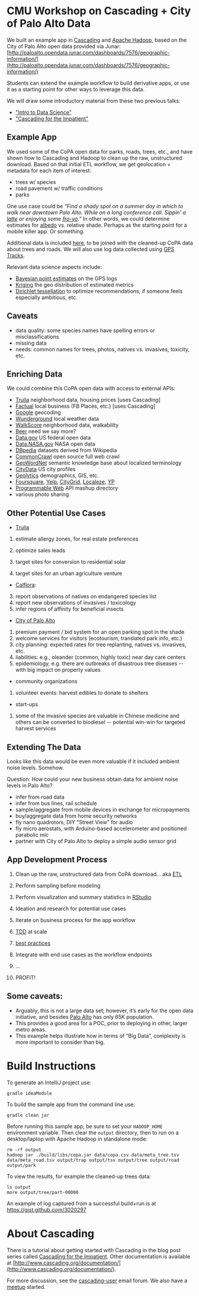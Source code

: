 CMU Workshop on Cascading + City of Palo Alto Data
=================================================
We built an example app in [Cascading](http://www.cascading.org/) and [Apache Hadoop](http://hadoop.apache.org/), based on the City of Palo Alto open data provided via Junar: [http://paloalto.opendata.junar.com/dashboards/7576/geographic-information/](http://paloalto.opendata.junar.com/dashboards/7576/geographic-information/)

Students can extend the example workflow to build derivative apps, or use it as a starting point for other ways to leverage this data.

We will draw some introductory material from these two previous talks:

* ["Intro to Data Science"](http://www.slideshare.net/pacoid/intro-to-data-science-for-enterprise-big-data)
* ["Cascading for the Impatient"](http://www.slideshare.net/pacoid/cascading-for-the-impatient)

Example App
-----------
We used some of the CoPA open data for parks, roads, trees, etc., and have shown how to Cascading and Hadoop to clean up the raw, unstructured download. Based on that initial ETL workflow, we get geolocation + metadata for each item of interest:

* trees w/ species
* road pavement w/ traffic conditions
* parks

One use case could be *“Find a shady spot on a summer day in which to walk near downtown Palo Alto. While on a long conference call. Sippin’ a [latte](http://www.coupacafe.com/) or enjoying some [fro-yo](http://www.fraicheyogurt.com/).”*
In other words, we could determine estimates for [albedo](http://en.wikipedia.org/wiki/Albedo#Trees) vs. relative shade.
Perhaps as the starting point for a mobile killer app. Or something.

Additional data is included [here](https://docs.google.com/spreadsheet/ccc?key=0AmyGHRB4Ee9KdEs0LTR1aHYxN1RuVUlDVnRneE5PeGc), to be joined with the cleaned-up CoPA data about trees and roads.
We will also use log data collected using [GPS Tracks](http://gpstracksapp.com/).

Relevant data science aspects include:
* [Bayesian point estimates](http://en.wikipedia.org/wiki/Point_estimation#Bayesian_point-estimation) on the GPS logs
* [Kriging](http://en.wikipedia.org/wiki/Kriging) the geo distribution of estimated metrics
* [Dirichlet tessellation](http://mathworld.wolfram.com/VoronoiDiagram.html) to optimize recommendations, if someone feels especially ambitious, etc.

Caveats
-------
* data quality: some species names have spelling errors or misclassifications
* missing data
* needs: common names for trees, photos, natives vs. invasives, toxicity, etc.

Enriching Data
--------------
We could combine this CoPA open data with access to external APIs:

*  [Trulia](http://developer.trulia.com/page/gallery) neighborhood data, housing prices [uses Cascading]
*  [Factual](http://developer.factual.com/display/docs/Factual+Developer+APIs+Version+3) local business (FB Places, etc.) [uses Cascading]
*  [Google](https://developers.google.com/maps/documentation/geocoding/index) geocoding
*  [Wunderground](http://www.wunderground.com/weather/api/) local weather data    
*  [WalkScore](http://www.walkscore.com/professional/walk-score-apis.php) neighborhood data, walkability
*  [Beer](http://beermapping.com/api/) need we say more?
*  [Data.gov](http://geo.data.gov/geoportal/catalog/gallery/gallery.page) US federal open data
*  [Data.NASA.gov](http://data.nasa.gov/) NASA open data
*  [DBpedia](http://wiki.dbpedia.org/Datasets) datasets derived from Wikipedia
* [CommonCrawl](http://commoncrawl.org/) open source full web crawl
* [GeoWordNet](http://geowordnet.semanticmatching.org/) semantic knowledge base about localized terminology
* [CityData](http://www.city-data.com/) US city profiles
* [Geolytics](http://www.geolytics.com/) demographics, GIS, etc.
* [Foursquare](https://developer.foursquare.com/),
    [Yelp](http://www.yelp.com/developers/getting_started),
    [CityGrid](http://developer.citygridmedia.com/),
    [Localeze](http://www.localeze.com/),
    [YP](http://developer.yp.com/apis)
* [Programmable Web](http://www.programmableweb.com/) API mashup directory
* various photo sharing

Other Potential Use Cases
-------------------------
*  [Trulia](http://www.trulia.com/)

1.  estimate allergy zones, for real estate preferences
2.  optimize sales leads

1.  target sites for conversion to residential solar
2.  target sites for an urban agriculture venture

*  [Calflora](http://www.calflora.org/entry/mycalflora.html):

3.  report observations of natives on endangered species list
4.  report new observations of invasives / toxicology
5.  infer regions of affinity for beneficial insects

*  [City of Palo Alto](http://www.cityofpaloalto.org/)

1.  premium payment / bid system for an open parking spot in the shade
2.  welcome services for visitors (ecotourism, translated park info, etc.)
3.  city planning: expected rates for tree replanting, natives vs. invasives, etc.
4.  liabilities: e.g., oleander (common, highly toxic) near day care centers
5.  epidemiology, e.g. there are outbreaks of disastrous tree diseases -- with big impact on property values

*  community organizations

1.  volunteer events: harvest edibles to donate to shelters

*  start-ups

1.  some of the invasive species are valuable in Chinese medicine and others can be converted to biodiesel -- potential win-win for targeted harvest services

Extending The Data
------------------
Looks like this data would be even more valuable if it included ambient noise levels. Somehow.

Question: How could your new business obtain data for ambient noise levels in Palo Alto?

*  infer from road data
*  infer from bus lines, rail schedule
*  sample/aggregate from mobile devices in exchange for micropayments
*  buy/aggregate data from home security networks
*  fly nano quadrotors, DIY "Street View" for audio
*  fly micro aerostats, with Arduino-based accelerometer and positioned parabolic mic
*  partner with City of Palo Alto to deploy a simple audio sensor grid

App Development Process
-----------------------
1.  Clean up the raw, unstructured data from CoPA download… aka [ETL](http://en.wikipedia.org/wiki/Extract,_transform,_load)
2.  Perform sampling before modeling
3.  Perform visualization and summary statistics in [RStudio](http://rstudio.org/)
4.  Ideation and research for potential use cases
5.  Iterate on business process for the app workflow

1.  [TDD](http://en.wikipedia.org/wiki/Test-driven_development) at scale
2.  [best practices](http://www.cascading.org/category/impatient/)

6.  Integrate with end use cases as the workflow endpoints
7.  …
8.  PROFIT!

Some caveats:
-------------
*  Arguably, this is not a large data set; however, it’s early for the open data initiative, and besides [Palo Alto](http://en.wikipedia.org/wiki/Palo_Alto,_California) has only 65K population.
*  This provides a good area for a POC, prior to deploying in other, larger metro areas.
*  This example helps illustrate how in terms of “Big Data”, complexity is more important to consider than big.

Build Instructions
==================
To generate an IntelliJ project use:

    gradle ideaModule

To build the sample app from the command line use:

    gradle clean jar

Before running this sample app, be sure to set your `HADOOP_HOME` environment variable. Then clear the `output` directory, then to run on a desktop/laptop with Apache Hadoop in standalone mode:

    rm -rf output
    hadoop jar ./build/libs/copa.jar data/copa.csv data/meta_tree.tsv data/meta_road.tsv output/trap output/tsv output/tree output/road output/park

To view the results, for example the cleaned-up trees data:

    ls output
    more output/tree/part-00000

An example of log captured from a successful build+run is at https://gist.github.com/3020297

About Cascading
===============
There is a tutorial about getting started with Cascading in the blog post series called [Cascading for the Impatient](http://www.cascading.org/category/impatient/). Other documentation is available at [http://www.cascading.org/documentation/](http://www.cascading.org/documentation/).

For more discussion, see the [cascading-user](https://groups.google.com/forum/?fromgroups#!forum/cascading-user) email forum. We also have a [meetup](http://www.meetup.com/cascading/) started.

